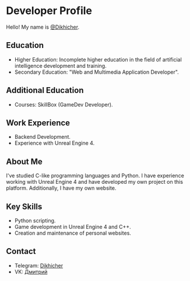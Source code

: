 # Developer Profile

Hello! My name is [@Dikhicher](https://github.com/Dikhicher).

## Education
- Higher Education: Incomplete higher education in the field of artificial intelligence development and training.
- Secondary Education: "Web and Multimedia Application Developer".

## Additional Education
- Courses: SkillBox (GameDev Developer).

## Work Experience
- Backend Development.
- Experience with Unreal Engine 4.

## About Me
I've studied C-like programming languages and Python. I have experience working with Unreal Engine 4 and have developed my own project on this platform. Additionally, I have my own website.

## Key Skills
- Python scripting.
- Game development in Unreal Engine 4 and C++.
- Creation and maintenance of personal websites.

## Contact
- Telegram: [Dikhicher](https://t.me/Dikhicher)
- VK: [Дмитрий](https://vk.com/dikhicher)
